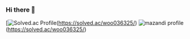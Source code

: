 ### Hi there 👋

[![Solved.ac Profile](http://mazassumnida.wtf/api/v2/generate_badge?boj=woo036325)(https://solved.ac/woo036325/)
![mazandi profile](http://mazandi.herokuapp.com/api?handle=woo036325&theme=dark)(https://solved.ac/woo036325/)
